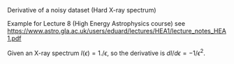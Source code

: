 Derivative of a noisy dataset (Hard X-ray spectrum)

Example for Lecture 8 (High Energy Astrophysics course) see https://www.astro.gla.ac.uk/users/eduard/lectures/HEA1/lecture_notes_HEA1.pdf

Given an X-ray spectrum $I(\epsilon)=1./\epsilon$, so the derivative is $dI/d\epsilon=-1/\epsilon^2$.

